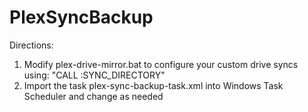 # PlexSyncBackup

Directions:
1) Modify plex-drive-mirror.bat to configure your custom drive syncs using: "CALL :SYNC_DIRECTORY"
2) Import the task plex-sync-backup-task.xml into Windows Task Scheduler and change as needed
